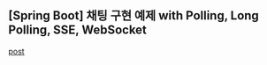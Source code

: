 ## [Spring Boot] 채팅 구현 예제 with Polling, Long Polling, SSE, WebSocket

[post](https://whqtker.github.io/posts/prac-chat/)
